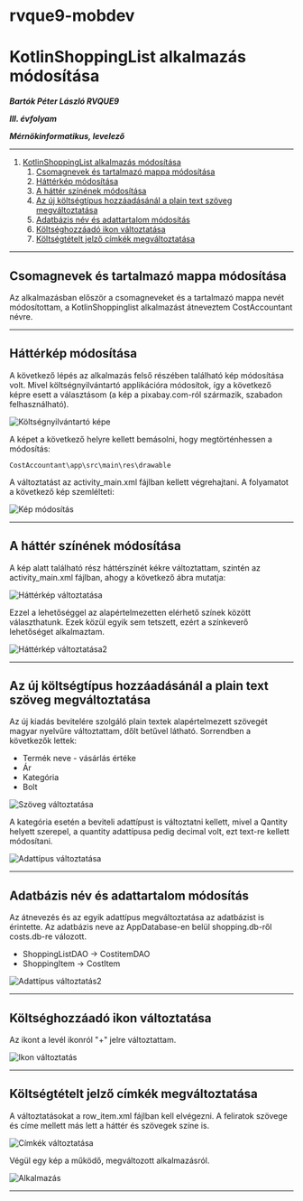 # rvque9-mobdev

# KotlinShoppingList alkalmazás módosítása
***Bartók Péter László RVQUE9***

***III. évfolyam*** 

***Mérnökinformatikus, levelező***

---

1. [KotlinShoppingList alkalmazás módosítása](#kotlinshoppinglist-alkalmazás-módosítása)
   1. [Csomagnevek és tartalmazó mappa módosítása](#csomagnevek-és-tartalmazó-mappa-módosítása)
   2. [Háttérkép módosítása](#háttérkép-módosítása)
   3. [A háttér színének módosítása](#a-háttér-színének-módosítása)
   4. [Az új költségtípus hozzáadásánál a plain text szöveg megváltoztatása](#az-új-költségtípus-hozzáadásánál-a-plain-text-szöveg-megváltoztatása)
   5. [Adatbázis név és adattartalom módosítás](#adatbázis-név-és-adattartalom-módosítás)
   6. [Költséghozzáadó ikon változtatása](#költséghozzáadó-ikon-változtatása)
   7. [Költségtételt jelző címkék megváltoztatása](#költségtételt-jelző-címkék-megváltoztatása)

---


## Csomagnevek és tartalmazó mappa módosítása

Az alkalmazásban először a csomagneveket és a tartalmazó mappa nevét módosítottam, a KotlinShoppinglist alkalmazást átneveztem CostAccountant névre.

---

## Háttérkép módosítása

A következő lépés az alkalmazás felső részében található kép módosítása volt. Mivel költségnyilvántartó applikációra módosítok, így a következő képre esett a választásom (a kép a pixabay.com-ról származik, szabadon felhasználható).

![Költségnyilvántartó képe](img/cost.png)

A képet a következő helyre kellett bemásolni, hogy megtörténhessen a módosítás:

```
CostAccountant\app\src\main\res\drawable
```

A változtatást az activity_main.xml fájlban kellett végrehajtani. A folyamatot a következő kép szemlélteti:

![Kép módosítás](img/kep_valtoztat.png)

---

## A háttér színének módosítása

A kép alatt található rész háttérszínét kékre változtattam, szintén az activity_main.xml fájlban, ahogy a következő ábra mutatja:

![Háttérkép változtatása](img/hatterszin_valtoztat.png)

Ezzel a lehetőséggel az alapértelmezetten elérhető színek között választhatunk. Ezek közül egyik sem tetszett, ezért a színkeverő lehetőséget alkalmaztam.

![Háttérkép változtatása2](img/hatterszin_valtoztat2.png)

---

## Az új költségtípus hozzáadásánál a plain text szöveg megváltoztatása

Az új kiadás bevitelére szolgáló plain textek alapértelmezett szövegét magyar nyelvűre változtattam, dőlt betűvel látható. Sorrendben a következők lettek:
* Termék neve - vásárlás értéke
* Ár
* Kategória
* Bolt

![Szöveg változtatása](img/szoveg_valtoztat.png)

A kategória esetén a beviteli adattípust is változtatni kellett, mivel a Qantity helyett szerepel, a quantity adattípusa pedig decimal volt, ezt text-re kellett módosítani.

![Adattípus változtatása](img/adattipus_valtoztat.png)

---

## Adatbázis név és adattartalom módosítás

Az átnevezés és az egyik adattípus megváltoztatása az adatbázist is érintette. Az adatbázis neve az AppDatabase-en belül shopping.db-ről costs.db-re válozott.
* ShoppingListDAO -> CostitemDAO
* ShoppingItem -> CostItem

![Adattípus változtatás2](img/adattipus_valtoztat2.png)

---

## Költséghozzáadó ikon változtatása

Az ikont a levél ikonról "+" jelre változtattam.

![Ikon változtatás](img/ikon_valtoztat.png)

---

## Költségtételt jelző címkék megváltoztatása

A változtatásokat a row_item.xml fájlban kell elvégezni. A feliratok szövege és címe mellett más lett a háttér és szövegek színe is.

![Címkék változtatása](img/cimke_valtoztat.png)

Végül egy kép a működő, megváltozott alkalmazásról.

![Alkalmazás](img/alkalmazas.png)

---

